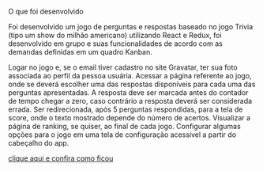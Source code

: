 
O que foi desenvolvido

Foi desenvolvido um jogo de perguntas e respostas baseado no jogo Trivia (tipo um show do milhão americano) utilizando React e Redux, foi desenvolvido em grupo e suas funcionalidades de acordo com as demandas definidas em um quadro Kanban.

Logar no jogo e, se o email tiver cadastro no site Gravatar, ter sua foto associada ao perfil da pessoa usuária.
Acessar a página referente ao jogo, onde se deverá escolher uma das respostas disponíveis para cada uma das perguntas apresentadas. A resposta deve ser marcada antes do contador de tempo chegar a zero, caso contrário a resposta deverá ser considerada errada.
Ser redirecionada, após 5 perguntas respondidas, para a tela de score, onde o texto mostrado depende do número de acertos.
Visualizar a página de ranking, se quiser, ao final de cada jogo.
Configurar algumas opções para o jogo em uma tela de configuração acessível a partir do cabeçalho do app.

<a href="https://trivia-sable.vercel.app/" _blank>clique aqui e confira como ficou</a>